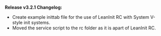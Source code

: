**Release v3.2.1 Changelog:**
* Create example inittab file for the use of LeanInit RC with System V-style init systems.
* Moved the service script to the rc folder as it is apart of LeanInit RC.
